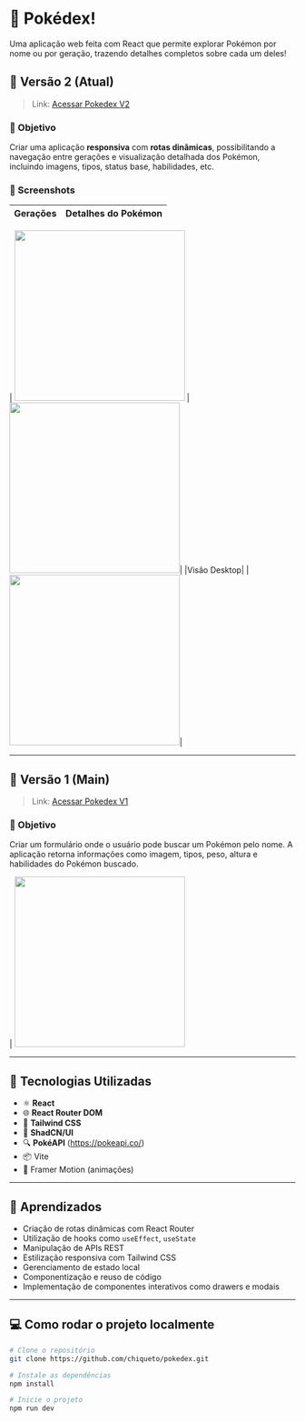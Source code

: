 # 📘 Pokédex!

Uma aplicação web feita com React que permite explorar Pokémon por nome ou por geração, trazendo detalhes completos sobre cada um deles!

## 🔄 Versão 2 (Atual)

> Link: [Acessar Pokedex V2](https://pokedex-8gc8d6k1c-luis-felipe-mozer-chiquetos-projects.vercel.app/)

### 🎯 Objetivo
Criar uma aplicação **responsiva** com **rotas dinâmicas**, possibilitando a navegação entre gerações e visualização detalhada dos Pokémon, incluindo imagens, tipos, status base, habilidades, etc.

### 📸 Screenshots

| Gerações | Detalhes do Pokémon |
|---------|---------------------|


| <img src="[https://github.com/user-attachments/assets/863895dc-c5ac-48f2-9ab2-186df56e7cfa](https://github.com/user-attachments/assets/c8a5b307-27e6-4cc6-8308-5a917bb0eb50)" width="300"/> | <img src="https://github.com/user-attachments/assets/c42457e1-c3af-4f7c-b4a4-d3838ea9d2d1" width="300"/>|
|Visão Desktop|
|<img src="https://github.com/user-attachments/assets/863895dc-c5ac-48f2-9ab2-186df56e7cfa" width="300"/>|

---

## 🧪 Versão 1 (Main)

> Link: [Acessar Pokedex V1](https://pokedex-alpha-jade.vercel.app/)

### 🎯 Objetivo
Criar um formulário onde o usuário pode buscar um Pokémon pelo nome. A aplicação retorna informações como imagem, tipos, peso, altura e habilidades do Pokémon buscado.

| <img src="https://github.com/user-attachments/assets/34e8010e-a475-4865-811b-581ed6aedbf0" width="300"/> 


---

## 🚀 Tecnologias Utilizadas

- ⚛️ **React**
- 🌐 **React Router DOM**
- 💅 **Tailwind CSS**
- 🍃 **ShadCN/UI**
- 🔍 **PokéAPI** (https://pokeapi.co/)
- 📦 Vite
- 🎨 Framer Motion (animações)

---

## 🧠 Aprendizados

- Criação de rotas dinâmicas com React Router
- Utilização de hooks como `useEffect`, `useState`
- Manipulação de APIs REST
- Estilização responsiva com Tailwind CSS
- Gerenciamento de estado local
- Componentização e reuso de código
- Implementação de componentes interativos como drawers e modais

---

## 💻 Como rodar o projeto localmente

```bash
# Clone o repositório
git clone https://github.com/chiqueto/pokedex.git

# Instale as dependências
npm install

# Inicie o projeto
npm run dev
